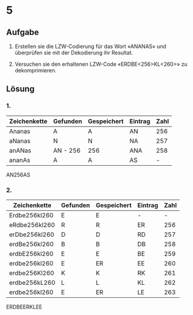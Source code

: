# 5

## Aufgabe

1. Erstellen sie die LZW-Codierung für das Wort «ANANAS» und überprüfen sie mit 
der Dekodierung ihr Resultat.

2. Versuchen sie den erhaltenen LZW-Code «ERDBE<256>KL<260>» zu dekomprimieren.

## Lösung

### 1.

| Zeichenkette | Gefunden | Gespeichert | Eintrag | Zahl |
| ------------ | -------- | ----------- | ------- | ---- |
| Ananas       | A        | A           | AN      | 256  |
| aNanas       | N        | N           | NA      | 257  |
| anANas       | AN - 256 | 256         | ANA     | 258  |
| ananAs       | A        | A           | AS      | -    |

AN256AS

### 2.

| Zeichenkette  | Gefunden | Gespeichert | Eintrag | Zahl |
| ------------  | -------- | ----------- | ------- | ---- |
| Erdbe256kl260 | E        | E           | -       | -    |
| eRdbe256kl260 | R        | R           | ER      | 256  |
| erDbe256kl260 | D        | D           | RD      | 257  |
| erdBe256kl260 | B        | B           | DB      | 258  |
| erdbE256kl260 | E        | E           | BE      | 259  |
| erdbe256kl260 | E        | ER          | EE      | 260  |
| erdbe256Kl260 | K        | K           | RK      | 261  |
| erdbe256kL260 | L        | L           | KL      | 262  |
| erdbe256kl260 | E        | ER          | LE      | 263  |

ERDBEERKLEE
